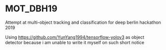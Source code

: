 # MOT_DBH19
Attempt at multi-object tracking and classification for deep berlin hackathon 2019

Using https://github.com/YunYang1994/tensorflow-yolov3 as object detector because i am unable to write it myself on such short notice
